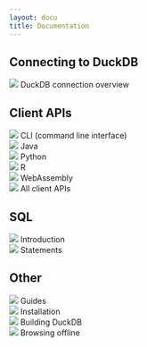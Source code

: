 ```yaml
---
layout: docu
title: Documentation
---
```


## Connecting to DuckDB

<div class="box-link-wrapper">
    <div class="box-link half-width">
        <a href="{% link docs/1.1/connect/overview.md %}"></a>
        <span class="symbol"><img src="{% link images/icons/link.svg %}"></span>
        <span>DuckDB connection overview</span>
        <span class="chevron"></span>
    </div>
</div>

## Client APIs

<div class="box-link-wrapper">
    <div class="box-link half-width">
        <a href="{% link docs/1.1/api/cli/overview.md %}"></a>
        <span class="symbol"><img src="{% link images/icons/cli.svg %}"></span>
        <span>CLI (command line interface)</span>
        <span class="chevron"></span>
    </div>
    <div class="box-link half-width">
        <a href="{% link docs/1.1/api/java.md %}"></a>
        <span class="symbol"><img src="{% link images/icons/java.svg %}"></span>
        <span>Java</span>
        <span class="chevron"></span>
    </div>
    <div class="box-link half-width">
        <a href="{% link docs/1.1/api/python/overview.md %}"></a>
        <span class="symbol"><img src="{% link images/icons/python.svg %}"></span>
        <span>Python</span>
        <span class="chevron"></span>
    </div>
    <div class="box-link half-width">
        <a href="{% link docs/1.1/api/r.md %}"></a>
        <span class="symbol"><img src="{% link images/icons/r.svg %}"></span>
        <span>R</span>
        <span class="chevron"></span>
    </div>
    <div class="box-link half-width">
        <a href="{% link docs/1.1/api/wasm/overview.md %}"></a>
        <span class="symbol"><img src="{% link images/icons/webassembly.svg %}"></span>
        <span>WebAssembly</span>
        <span class="chevron"></span>
    </div>
    <div class="box-link half-width">
        <a href="{% link docs/1.1/api/overview.md %}"></a>
        <span class="symbol"><img src="{% link images/icons/doc.svg %}"></span>
        <span>All client APIs</span>
        <span class="chevron"></span>
    </div>
</div>

## SQL

<div class="box-link-wrapper">
    <div class="box-link half-width">
        <a href="{% link docs/1.1/sql/introduction.md %}"></a>
        <span class="symbol"><img src="{% link images/icons/doc.svg %}"></span>
        <span>Introduction</span>
        <span class="chevron"></span>
    </div>
    <div class="box-link half-width">
        <a href="{% link docs/1.1/sql/statements/overview.md %}"></a>
        <span class="symbol"><img src="{% link images/icons/attention.svg %}"></span>
        <span>Statements</span>
        <span class="chevron"></span>
    </div>
</div>

## Other

<div class="box-link-wrapper">
    <div class="box-link half-width">
        <a href="{% link docs/1.1/guides/overview.md %}"></a>
        <span class="symbol"><img src="{% link images/icons/folder.svg %}"></span>
        <span>Guides</span>
        <span class="chevron"></span>
    </div>
    <div class="box-link half-width">
        <a href="{% link docs/1.1/installation/index.html %}"></a>
        <span class="symbol"><img src="{% link images/icons/database.svg %}"></span>
        <span>Installation</span>
        <span class="chevron"></span>
    </div>
    <div class="box-link half-width">
        <a href="{% link docs/1.1/dev/building/overview.md %}"></a>
        <span class="symbol"><img src="{% link images/icons/wrench.svg %}"></span>
        <span>Building DuckDB</span>
        <span class="chevron"></span>
    </div>
    <div class="box-link half-width">
        <a href="{% link docs/1.1/guides/offline-copy.md %}"></a>
        <span class="symbol"><img src="{% link images/icons/doc.svg %}"></span>
        <span>Browsing offline</span>
        <span class="chevron"></span>
    </div>
</div>